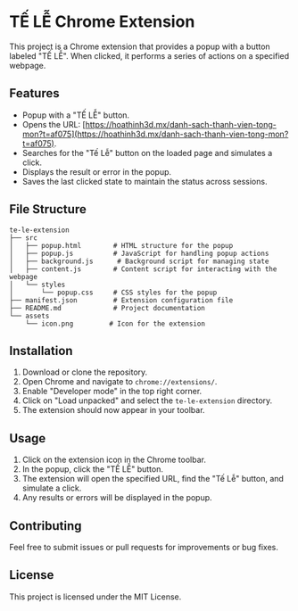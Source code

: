 # TẾ LỄ Chrome Extension

This project is a Chrome extension that provides a popup with a button labeled "TẾ LỄ". When clicked, it performs a series of actions on a specified webpage.

## Features

- Popup with a "TẾ LỄ" button.
- Opens the URL: [https://hoathinh3d.mx/danh-sach-thanh-vien-tong-mon?t=af075](https://hoathinh3d.mx/danh-sach-thanh-vien-tong-mon?t=af075).
- Searches for the "Tế Lễ" button on the loaded page and simulates a click.
- Displays the result or error in the popup.
- Saves the last clicked state to maintain the status across sessions.

## File Structure

```
te-le-extension
├── src
│   ├── popup.html        # HTML structure for the popup
│   ├── popup.js          # JavaScript for handling popup actions
│   ├── background.js      # Background script for managing state
│   ├── content.js        # Content script for interacting with the webpage
│   └── styles
│       └── popup.css     # CSS styles for the popup
├── manifest.json         # Extension configuration file
├── README.md             # Project documentation
└── assets
    └── icon.png         # Icon for the extension
```

## Installation

1. Download or clone the repository.
2. Open Chrome and navigate to `chrome://extensions/`.
3. Enable "Developer mode" in the top right corner.
4. Click on "Load unpacked" and select the `te-le-extension` directory.
5. The extension should now appear in your toolbar.

## Usage

1. Click on the extension icon in the Chrome toolbar.
2. In the popup, click the "TẾ LỄ" button.
3. The extension will open the specified URL, find the "Tế Lễ" button, and simulate a click.
4. Any results or errors will be displayed in the popup.

## Contributing

Feel free to submit issues or pull requests for improvements or bug fixes.

## License

This project is licensed under the MIT License.